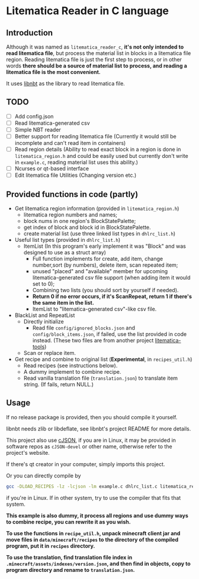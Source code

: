 # Litematica Reader in C language

## Introduction

Although it was named as `litematica_reader_c`, **it's not only intended to read litematica file**, but process the material list in blocks in a litematica file region. Reading litematica file is just the first step to process, or in other words **there should be a source of material list to process, and reading a litematica file is the most convenient.**

It uses [libnbt](https://github.com/djytw/libnbt) as the library to read litematica file.

## TODO

- [ ] Add config.json
- [ ] Read litematica-generated csv
- [ ] Simple NBT reader
- [ ] Better support for reading litematica file (Currently it would still be incomplete and can't read item in containers)
- [ ] Read region details (Ability to read exact block in a region is done in `litematica_region.h` and could be easily used but currently don't write in `example.c`, reading material list uses this ability.)
- [ ] Ncurses or qt-based interface
- [ ] Edit litematica file Utilities (Changing version etc.)

## Provided functions in code (partly)

 * Get litematica region information (provided in `litematica_region.h`)
   * litematica region numbers and names;
   * block nums in one region's BlockStatePalette;
   * get index of block and block id in BlockStatePalette.
   * create material list (use three linked list types in `dhlrc_list.h`)
 * Useful list types (provided in `dhlrc_list.h`)
   * ItemList (In this program's early implement it was "Block" and was designed to use as a struct array)
      - Full function implements for create, add item, change number,sort (by numbers), delete item, scan repeated item;
      - unused "placed" and "available" member for upcoming litematica-generated csv file support (when adding item it would set to 0);
      - Combining two lists (you should sort by yourself if needed).
      - **Return 0 if no error occurs, if it's ScanRepeat, return 1 if there's the same item in the list.**
      - ItemList to "litematica-generated csv"-like csv file.
  * BlackList and RepeatList
    - Directly initialize
      - Read file `config/ignored_blocks.json` and `config/block_items.json`, if failed, use the list provided in code instead.
      (These two files are from another project [litematica-tools](https://github.com/Kikugie/litematica-tools))
    - Scan or replace item.
 * Get recipe and combine to original list (**Experimental**, in `recipes_util.h`)
   - Read recipes (see instructions below).
   - A dummy implement to combine recipe.
   - Read vanilla translation file (`translation.json`) to translate item string. (If fails, return NULL.)

## Usage

If no release package is provided, then you should compile it yourself.

libnbt needs zlib or libdeflate, see libnbt's project README for more details.

This project also use [cJSON](https://github.com/DaveGamble/cJSON), if you are in Linux, it may be provided in software repos as `cJSON-devel` or other name, otherwise refer to the project's website.

If there's qt creator in your computer, simply imports this project.

Or you can directly compile by 

```bash
gcc -DLOAD_RECIPES -lz -lcjson -lm example.c dhlrc_list.c litematica_region.c recipe_util.c file_util.c -o program_name 
```

if you're in Linux. If in other system, try to use the compiler that fits that system.

**This example is also dummy, it process all regions and use dummy ways to combine recipe, you can rewrite it as you wish.**

**To use the functions in `recipe_util.h`, unpack minecraft client jar and move files in `data/minecraft/recipes` to the directory of the compiled program, put it in `recipes` directory.**

**To use the translation, find translation file index in `.minecraft/assets/indexes/version.json`, and then find in objects, copy to program directory and rename to `translation.json`.**
